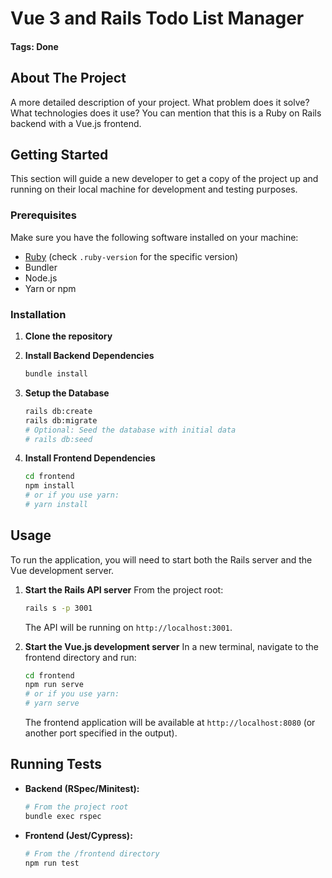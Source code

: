 # Vue 3 and Rails Todo List Manager

#### Tags: Done

## About The Project

A more detailed description of your project. What problem does it solve? What technologies does it use? You can mention that this is a Ruby on Rails backend with a Vue.js frontend.

## Getting Started

This section will guide a new developer to get a copy of the project up and running on their local machine for development and testing purposes.

### Prerequisites

Make sure you have the following software installed on your machine:

- [Ruby](https://www.ruby-lang.org/en/documentation/installation/) (check `.ruby-version` for the specific version)
- Bundler
- Node.js
- Yarn or npm

### Installation

1.  **Clone the repository**

2.  **Install Backend Dependencies**

    ```sh
    bundle install
    ```

3.  **Setup the Database**

    ```sh
    rails db:create
    rails db:migrate
    # Optional: Seed the database with initial data
    # rails db:seed
    ```

4.  **Install Frontend Dependencies**
    ```sh
    cd frontend
    npm install
    # or if you use yarn:
    # yarn install
    ```

## Usage

To run the application, you will need to start both the Rails server and the Vue development server.

1.  **Start the Rails API server**
    From the project root:

    ```sh
    rails s -p 3001
    ```

    The API will be running on `http://localhost:3001`.

2.  **Start the Vue.js development server**
    In a new terminal, navigate to the frontend directory and run:
    ```sh
    cd frontend
    npm run serve
    # or if you use yarn:
    # yarn serve
    ```
    The frontend application will be available at `http://localhost:8080` (or another port specified in the output).

## Running Tests

- **Backend (RSpec/Minitest):**
  ```sh
  # From the project root
  bundle exec rspec
  ```
- **Frontend (Jest/Cypress):**
  ```sh
  # From the /frontend directory
  npm run test
  ```
